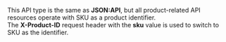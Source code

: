 This API type is the same as **JSON:API**, but all product-related API resources operate with SKU as a product identifier.
</br>
The **X-Product-ID** request header with the **sku** value is used to switch to SKU as the identifier.
